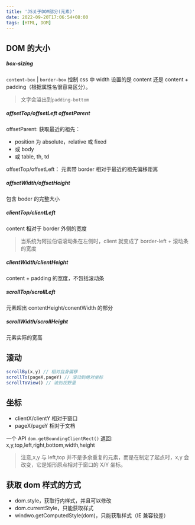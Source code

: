 ```yaml
---
title: 'JS关于DOM部分(元素)'
date: 2022-09-20T17:06:54+08:00
tags: [HTML, DOM]
---
```


## DOM 的大小

##### box-sizing

`content-box` | `border-box` 控制 css 中 width 设置的是 content 还是 content + padding（根据属性名很容易区分）。

> 文字会溢出到`padding-bottom`

##### offsetTop/offsetLeft offsetParent

offsetParent: 获取最近的祖先：

- position 为 absolute，relative 或 fixed
- 或 body
- 或 table, th, td

offsetTop/offsetLeft： 元素带 border 相对于最近的祖先偏移距离

##### offsetWidth/offsetHeight

包含 boder 的完整大小

##### clientTop/clientLeft

content 相对于 border 外侧的宽度

> 当系统为阿拉伯语滚动条在左侧时，client 就变成了 border-left + 滚动条的宽度

##### clientWidth/clientHeight

content + padding 的宽度，不包括滚动条

##### scrollTop/scrollLeft

元素超出 contentHeight/conentWidth 的部分

##### scrollWidth/scrollHeight

元素实际的宽高

## 滚动

```JavaScript
scrollBy(x,y) // 相对自身偏移
scrollTo(pageX,pageY) // 滚动到绝对坐标
scrollToView() // 滚到视野里
```

## 坐标

- clientX/clientY 相对于窗口
- pageX/pageY 相对于文档

一个 API
`dom.getBoundingClientRect()`
返回: x,y,top,left,right,bottom,width,height

> 注意,x,y 与 left,top 并不是多余重复的元素，而是在制定了起点时，x,y 会改变，它是矩形原点相对于窗口的 X/Y 坐标。

## 获取 dom 样式的方式

- dom.style，获取行内样式，并且可以修改
- dom.currentStyle，只能获取样式
- windwo.getComputedStyle(dom)，只能获取样式（IE 兼容较差）
